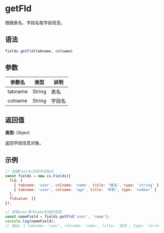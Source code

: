 # getFld

根据表名、字段名取字段信息。

## 语法

```js
fields.getFld(tabname, colname)
```

## 参数

| 参数名 | 类型 | 说明 |
|--------|------|------|
| tabname | String | 表名 |
| colname | String | 字段名 |

## 返回值

**类型:** Object

返回字段信息对象。

## 示例

```js
// 创建Fields实例并初始化
const fields = new cx.Fields({
  fld: [
    { tabname: 'user', colname: 'name', title: '姓名', type: 'string' },
    { tabname: 'user', colname: 'age', title: '年龄', type: 'number' }
  ],
  fldvalue: []
});

// 获取user表中name字段的信息
const nameField = fields.getFld('user', 'name');
console.log(nameField);
// 输出: { tabname: 'user', colname: 'name', title: '姓名', type: 'string' }
```